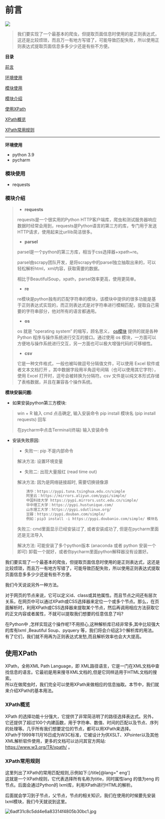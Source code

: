 # 前言

![](https://img-blog.csdnimg.cn/1b83b1d3fff541e6844ba7bfc4b8f724.gif)

> 我们要实现了一个最基本的爬虫，但提取页面信息时使用的是正则表达式，这还是比较烦琐，而且万一有地方写错了，可能导致匹配失败，所以使用正则表达式提取页面信息多多少少还是有些不方便。

**目录**

[前言](#%E5%89%8D%E8%A8%80)

[环境使用](#%E7%8E%AF%E5%A2%83%E4%BD%BF%E7%94%A8)

[模块使用](#%E6%A8%A1%E5%9D%97%E4%BD%BF%E7%94%A8)

[模块介绍](#%E6%A8%A1%E5%9D%97%E4%BB%8B%E7%BB%8D)

[使用XPath](#%E4%BD%BF%E7%94%A8XPath)

[XPath概览](#XPath%E6%A6%82%E8%A7%88)

[XPath常用规则](#XPath%E5%B8%B8%E7%94%A8%E8%A7%84%E5%88%99)

---

**环境使用**

- python 3.9
- pycharm

### **模块使用**

- requests

### **模块介绍**

> - **requests**
> 
> requests是一个很实用的Python HTTP客户端库，爬虫和测试服务器响应数据时经常会用到，requests是Python语言的第三方的库，专门用于发送HTTP请求，使用起来比urllib简洁很多。
> 
> - **parsel**
> 
> parsel是一个python的第三方库，相当于css选择器+xpath+re。
> 
> parsel由scrapy团队开发，是将scrapy中的parsel独立抽取出来的，可以轻松解析html，xml内容，获取需要的数据。
> 
> 相比于BeautifulSoup，xpath，parsel效率更高，使用更简单。
> 
> - **re**
> 
> re模块是python独有的匹配字符串的模块，该模块中提供的很多功能是基于正则表达式实现的，而正则表达式是对字符串进行模糊匹配，提取自己需要的字符串部分，他对所有的语言都通用。
> 
> - **os**
> 
> os 就是 “operating system” 的缩写，顾名思义， [os模块](https://so.csdn.net/so/search?q=os%E6%A8%A1%E5%9D%97&spm=1001.2101.3001.7020 "os模块") 提供的就是各种 Python 程序与操作系统进行交互的接口。通过使用 os 模块，一方面可以方便地与操作系统进行交互，另一方面也可以极大增强代码的可移植性。
> 
> - **csv**
> 
> 它是一种文件格式，一般也被叫做逗号分隔值文件，可以使用 Excel 软件或者文本文档打开 。其中数据字段用半角逗号间隔（也可以使用其它字符），使用 Excel 打开时，逗号会被转换为分隔符。csv 文件是以纯文本形式存储了表格数据，并且在兼容各个操作系统。

**模块安装问题:**

- 如果安装python第三方模块:

> win + R 输入 cmd 点击确定, 输入安装命令 pip install 模块名 \(pip install requests\) 回车
> 
> 在pycharm中点击Terminal\(终端\) 输入安装命令

- 安装失败原因:

> - 失败一: pip 不是内部命令
> 
> 解决方法: 设置环境变量
> 
> - 失败二: 出现大量报红 \(read time out\)
> 
> 解决方法: 因为是网络链接超时, 需要切换镜像源
> 
> ```python
>     清华：https://pypi.tuna.tsinghua.edu.cn/simple
>     阿里云：https://mirrors.aliyun.com/pypi/simple/
>     中国科技大学 https://pypi.mirrors.ustc.edu.cn/simple/
>     华中理工大学：https://pypi.hustunique.com/
>     山东理工大学：https://pypi.sdutlinux.org/
>     豆瓣：https://pypi.douban.com/simple/
>     例如：pip3 install -i https://pypi.doubanio.com/simple/ 模块名
> ```
> 
>   
> 失败三: cmd里面显示已经安装过了, 或者安装成功了, 但是在pycharm里面还是无法导入
> 
> 解决方法: 可能安装了多个python版本 \(anaconda 或者 python 安装一个即可\) 卸载一个就好，或者你pycharm里面python解释器没有设置好。

我们要实现了一个最基本的爬虫，但提取页面信息时使用的是正则表达式，这还是比较烦琐，而且万一有地方写错了，可能导致匹配失败，所以使用正则表达式提取页面信息多多少少还是有些不方便。

我们今天说说另外一种方法。

对于网页的节点来说，它可以定义id、class或其他属性。而且节点之间还有层次关系，在网页中可以通过XPath或CSS选择器来定位一个或多个节点。那么，在页面解析时，利用XPath或CSS选择器来提取某个节点，然后再调用相应方法获取它的正文内容或者属性，不就可以提取我们想要的任意信息了吗\?

在Python中 ,怎样实现这个操作呢\?不用担心,这种解析库已经非常多,其中比较强大的库有lxml ,Beautiful Soup、pyquery 等，我们将会介绍这3个解析库的用法。有了它们，我们就不用再为正则表达式发愁,而且解析效率也会大大提高。

## 使用XPath

XPath，全称XML Path Language，即 XML路径语言，它是一门在XML文档中查找信息的语言。它最初是用来搜寻XML文档的,但是它同样适用于HTML文档的搜索。  
所以在做爬虫时，我们完全可以使用XPath来做相应的信息抽取。本节中，我们就来介绍XPath的基本用法。

### XPath概览

XPath 的选择功能十分强大，它提供了非常简洁明了的路径选择表达式。另外，它还提供了超过100个内建函数，用于字符串、数值、时间的匹配以及节点、序列的处理等。几乎所有我们想要定位的节点，都可以用XPath来选择。  
XPath于1999年11月16日成为W3C标准，它被设计为供XSLT、XPointer以及其他XML解析软件使用，更多的文档可以访问其官方网站: https://www.w3.org/TR/xpath/ 。

### XPath常用规则

这里列出了XPath的常用匹配规则,示例如下:\[/title\[\@lang=" eng'\]  
这就是一个XPath规则，它代表选择所有名称为title，同时属性lang 的值为eng 的节点。后面会通过Python的 lxml库，利用XPath进行HTML的解析。

后面就会学习到子节点，父节点，节点的相关知识，我们在使用的时候要先安装lxml模块，我们今天就说到这里。

![6adf31c8c5dd4e6a83314f4805b30bc1.jpg](https://img-blog.csdnimg.cn/6adf31c8c5dd4e6a83314f4805b30bc1.jpg)